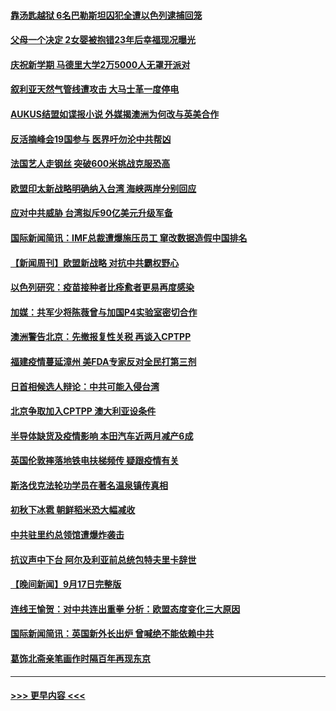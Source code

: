 #### [靠汤匙越狱 6名巴勒斯坦囚犯全遭以色列逮捕回笼](../pages/prog202/a103220237.md?t=09191901) 
#### [父母一个决定 2女婴被抱错23年后幸福现况曝光](../pages/prog202/a103220230.md?t=09191901) 
#### [庆祝新学期 马德里大学2万5000人无罩开派对](../pages/prog202/a103220217.md?t=09191901) 
#### [叙利亚天然气管线遭攻击 大马士革一度停电](../pages/prog202/a103220151.md?t=09191901) 
#### [AUKUS结盟如谍报小说 外媒揭澳洲为何改与英美合作](../pages/prog202/a103220123.md?t=09191901) 
#### [反活摘峰会19国参与 医界吁勿沦中共帮凶](../pages/prog202/a103219788.md?t=09191901) 
#### [法国艺人走钢丝  突破600米挑战克服恐高](../pages/prog202/a103219983.md?t=09191901) 
#### [欧盟印太新战略明确纳入台湾 海峡两岸分别回应](../pages/prog202/a103219931.md?t=09191901) 
#### [应对中共威胁 台湾拟斥90亿美元升级军备](../pages/prog202/a103218229.md?t=09191901) 
#### [国际新闻简讯：IMF总裁遭爆施压员工 窜改数据造假中国排名](../pages/prog202/a103219219.md?t=09191901) 
#### [【新闻周刊】欧盟新战略 对抗中共霸权野心](../pages/prog202/a103219947.md?t=09191901) 
#### [以色列研究：疫苗接种者比痊愈者更易再度感染](../pages/prog202/a103219872.md?t=09191901) 
#### [加媒：共军少将陈薇曾与加国P4实验室密切合作](../pages/prog202/a103219807.md?t=09191901) 
#### [澳洲警告北京：先撤报复性关税 再谈入CPTPP](../pages/prog202/a103219799.md?t=09191901) 
#### [福建疫情蔓延漳州 美FDA专家反对全民打第三剂](../pages/prog202/a103219811.md?t=09191901) 
#### [日首相候选人辩论：中共可能入侵台湾](../pages/prog202/a103219804.md?t=09191901) 
#### [北京争取加入CPTPP  澳大利亚设条件](../pages/prog202/a103219777.md?t=09191901) 
#### [半导体缺货及疫情影响 本田汽车近两月减产6成](../pages/prog202/a103219642.md?t=09191901) 
#### [英国伦敦摔落地铁电扶梯频传 疑跟疫情有关](../pages/prog202/a103219633.md?t=09191901) 
#### [斯洛伐克法轮功学员在著名温泉镇传真相](../pages/prog202/a103219592.md?t=09191901) 
#### [初秋下冰雹 朝鲜稻米恐大幅减收](../pages/prog202/a103219563.md?t=09191901) 
#### [中共驻里约总领馆遭爆炸袭击](../pages/prog202/a103219502.md?t=09191901) 
#### [抗议声中下台 阿尔及利亚前总统包特夫里卡辞世](../pages/prog202/a103219425.md?t=09191901) 
#### [【晚间新闻】9月17日完整版](../pages/prog202/a103219384.md?t=09191901) 
#### [连线王愉贺：对中共连出重拳 分析：欧盟态度变化三大原因](../pages/prog202/a103218366.md?t=09191901) 
#### [国际新闻简讯：英国新外长出炉 曾喊绝不能依赖中共](../pages/prog202/a103218177.md?t=09191901) 
#### [葛饰北斋亲笔画作时隔百年再现东京](../pages/prog202/a103219176.md?t=09191901) 

----
#### [ >>> 更早内容 <<< ](../indexes/prog202-earlier.md)
